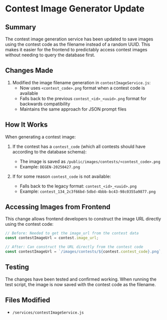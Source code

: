 # Contest Image Generator Update

## Summary

The contest image generation service has been updated to save images using the contest code as the filename instead of a random UUID. This makes it easier for the frontend to predictably access contest images without needing to query the database first.

## Changes Made

1. Modified the image filename generation in `contestImageService.js`:
   - Now uses `<contest_code>.png` format when a contest code is available
   - Falls back to the previous `contest_<id>_<uuid>.png` format for backwards compatibility
   - Maintains the same approach for JSON prompt files

## How It Works

When generating a contest image:

1. If the contest has a `contest_code` (which all contests should have according to the database schema):
   - The image is saved as `/public/images/contests/<contest_code>.png`
   - Example: `DEGEN-20250427.png`

2. If for some reason `contest_code` is not available:
   - Falls back to the legacy format: `contest_<id>_<uuid>.png`
   - Example: `contest_134_2c3f66bd-5dbd-4bbb-bc43-98c0355a9877.png`

## Accessing Images from Frontend

This change allows frontend developers to construct the image URL directly using the contest code:

```javascript
// Before: Needed to get the image_url from the contest data
const contestImageUrl = contest.image_url;

// After: Can construct the URL directly from the contest code
const contestImageUrl = `/images/contests/${contest.contest_code}.png`;
```

## Testing

The changes have been tested and confirmed working. When running the test script, the image is now saved with the contest code as the filename.

## Files Modified

- `/services/contestImageService.js`